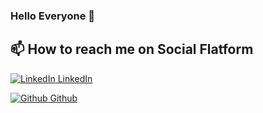 ### Hello Everyone 👋
<!--
**Elvanss/Elvanss** is a ✨ _special_ ✨ repository because its `README.md` (this file) appears on your GitHub profile.

Here are some ideas to get you started:

- 🔭 I’m currently working on ...
- 🌱 I’m currently learning ...
- 👯 I’m looking to collaborate on ...
- 🤔 I’m looking for help with ...
- 💬 Ask me about ...
- 📫 How to reach me: ...
- 😄 Pronouns: ...
- ⚡ Fun fact: ...
-->
## 📫 How to reach me on Social Flatform

[![LinkedIn](https://i.stack.imgur.com/gVE0j.png) LinkedIn](https://www.linkedin.com/in/duy-le-15390721b/)

[![Github](https://i.stack.imgur.com/tskMh.png) Github](https://github.com/Elvanss)


